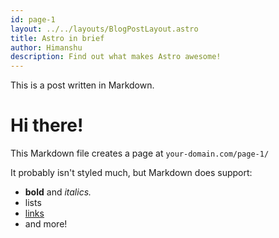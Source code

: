 ```yaml
---
id: page-1
layout: ../../layouts/BlogPostLayout.astro
title: Astro in brief
author: Himanshu
description: Find out what makes Astro awesome!
---
```

This is a post written in Markdown.

# Hi there!

This Markdown file creates a page at `your-domain.com/page-1/`

It probably isn't styled much, but Markdown does support:
- **bold** and _italics._
- lists
- [links](https://astro.build)
- and more!
